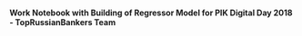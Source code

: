 #### Work Notebook with Building of Regressor Model for PIK Digital Day 2018 - TopRussianBankers Team